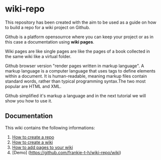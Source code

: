 # wiki-repo

This repository has been created with the aim to be used as a guide on how to build a repo for a wiki project on Github.

Github is a platform opensourrce where you can keep your project or as in this case a documentation using **wiki pages**.

Wiki pages are like single pages are like the pages of a book collected in the same wiki like a virtual folder.

Github browser version "render pages written in markup language". A markup language is a computer language that uses tags to define elements within a document. 
It is human-readable, meaning markup files contain standard words, rather than typical programming syntax.The two most popular are HTML and XML.

Github simplified it's markup a language and in the next tutorial we will show you how to use it.

## Documentation

This wiki contains the following informations:

1. [How to create a repo]()
2. [How to create a wiki]()
3. [How to add pages to your wiki]()
4. [Demo] (https://github.com/frankie-t-h/wiki-repo/wiki)